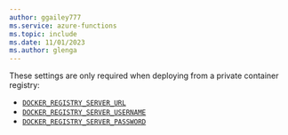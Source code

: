 ```yaml
---
author: ggailey777
ms.service: azure-functions
ms.topic: include
ms.date: 11/01/2023
ms.author: glenga
---
```


These settings are only required when deploying from a private container registry:

+ [`DOCKER_REGISTRY_SERVER_URL`](../articles/app-service/reference-app-settings.md#custom-containers) 
+ [`DOCKER_REGISTRY_SERVER_USERNAME`](../articles/app-service/reference-app-settings.md#custom-containers) 
+ [`DOCKER_REGISTRY_SERVER_PASSWORD`](../articles/app-service/reference-app-settings.md#custom-containers) 